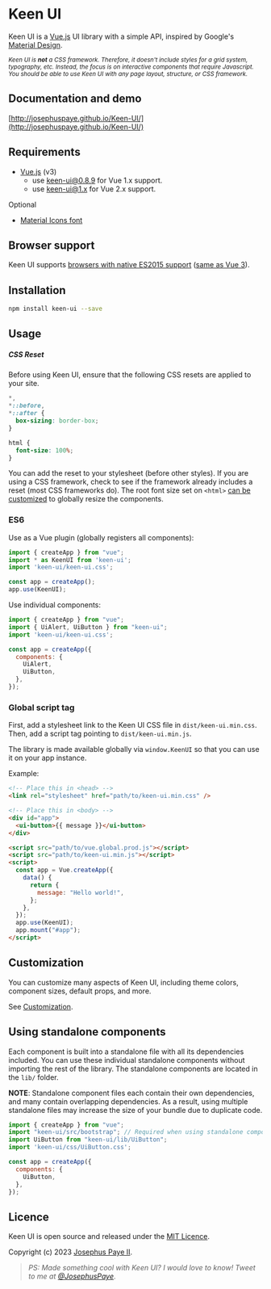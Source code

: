 # Keen UI

Keen UI is a [Vue.js](http://vuejs.org) UI library with a simple API, inspired by Google's [Material Design](https://material.io/guidelines).

<sub>_Keen UI is **not** a CSS framework. Therefore, it doesn't include styles for a grid system, typography, etc. Instead, the focus is on interactive components that require Javascript. You should be able to use Keen UI with any page layout, structure, or CSS framework._</sub>

## Documentation and demo

[http://josephuspaye.github.io/Keen-UI/](http://josephuspaye.github.io/Keen-UI/)

## Requirements

- [Vue.js](http://vuejs.org/) (v3)
  - use [keen-ui@0.8.9](http://josephuspaye.github.io/Keen-UI/0.8.9/) for Vue 1.x support.
  - use [keen-ui@1.x](http://josephuspaye.github.io/Keen-UI/1.4.0/) for Vue 2.x support.

Optional

- [Material Icons font](http://google.github.io/material-design-icons/#icon-font-for-the-web)

## Browser support

Keen UI supports [browsers with native ES2015 support](https://caniuse.com/es6) ([same as Vue 3](https://vuejs.org/about/faq.html#what-browsers-does-vue-support)).

## Installation

```bash
npm install keen-ui --save
```

## Usage

##### CSS Reset

Before using Keen UI, ensure that the following CSS resets are applied to your site.

```css
*,
*::before,
*::after {
  box-sizing: border-box;
}

html {
  font-size: 100%;
}
```

You can add the reset to your stylesheet (before other styles). If you are using a CSS framework, check to see if the framework already includes a reset (most CSS frameworks do). The root font size set on `<html>` [can be customized](Customization.md#component-sizing) to globally resize the components.

### ES6

Use as a Vue plugin (globally registers all components):

```js
import { createApp } from "vue";
import * as KeenUI from 'keen-ui';
import 'keen-ui/keen-ui.css';

const app = createApp();
app.use(KeenUI);
```

Use individual components:

```js
import { createApp } from "vue";
import { UiAlert, UiButton } from "keen-ui";
import 'keen-ui/keen-ui.css';

const app = createApp({
  components: {
    UiAlert,
    UiButton,
  },
});
```

### Global script tag

First, add a stylesheet link to the Keen UI CSS file in `dist/keen-ui.min.css`. Then, add a script tag pointing to `dist/keen-ui.min.js`.

The library is made available globally via `window.KeenUI` so that you can use it on your app instance.

Example:

```html
<!-- Place this in <head> -->
<link rel="stylesheet" href="path/to/keen-ui.min.css" />

<!-- Place this in <body> -->
<div id="app">
  <ui-button>{{ message }}</ui-button>
</div>

<script src="path/to/vue.global.prod.js"></script>
<script src="path/to/keen-ui.min.js"></script>
<script>
  const app = Vue.createApp({
    data() {
      return {
        message: "Hello world!",
      };
    },
  });
  app.use(KeenUI);
  app.mount("#app");
</script>
```

## Customization

You can customize many aspects of Keen UI, including theme colors, component sizes, default props, and more.

See [Customization](Customization.md).

## Using standalone components

Each component is built into a standalone file with all its dependencies included. You can use these individual standalone components without importing the rest of the library. The standalone components are located in the `lib/` folder.

**NOTE**: Standalone component files each contain their own dependencies, and many contain overlapping dependencies. As a result, using multiple standalone files may increase the size of your bundle due to duplicate code.

```js
import { createApp } from "vue";
import "keen-ui/src/bootstrap"; // Required when using standalone components, should be imported only once in your project
import UiButton from "keen-ui/lib/UiButton";
import 'keen-ui/css/UiButton.css';

const app = createApp({
  components: {
    UiButton,
  },
});
```

## Licence

Keen UI is open source and released under the [MIT Licence](LICENCE).

Copyright (c) 2023 [Josephus Paye II](https://twitter.com/JosephusPaye).

> _PS: Made something cool with Keen UI? I would love to know! Tweet to me at [@JosephusPaye](https://twitter.com/JosephusPaye)_.
